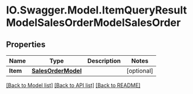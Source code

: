 # IO.Swagger.Model.ItemQueryResultModelSalesOrderModelSalesOrder
## Properties

Name | Type | Description | Notes
------------ | ------------- | ------------- | -------------
**Item** | [**SalesOrderModel**](SalesOrderModel.md) |  | [optional] 

[[Back to Model list]](../README.md#documentation-for-models) [[Back to API list]](../README.md#documentation-for-api-endpoints) [[Back to README]](../README.md)

